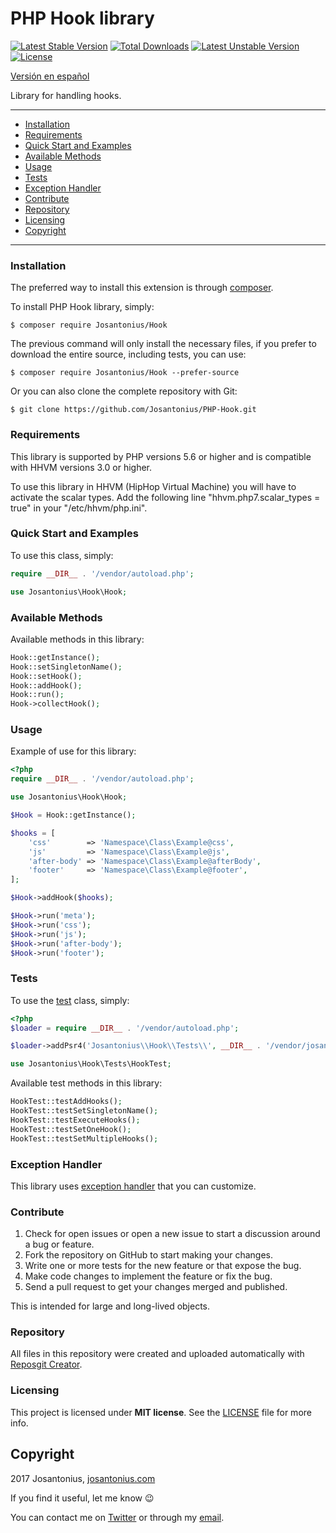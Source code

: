 # PHP Hook library

[![Latest Stable Version](https://poser.pugx.org/josantonius/hook/v/stable)](https://packagist.org/packages/josantonius/hook) [![Total Downloads](https://poser.pugx.org/josantonius/hook/downloads)](https://packagist.org/packages/josantonius/hook) [![Latest Unstable Version](https://poser.pugx.org/josantonius/hook/v/unstable)](https://packagist.org/packages/josantonius/hook) [![License](https://poser.pugx.org/josantonius/hook/license)](https://packagist.org/packages/josantonius/hook)

[Versión en español](README-ES.md)

Library for handling hooks.

---

- [Installation](#installation)
- [Requirements](#requirements)
- [Quick Start and Examples](#quick-start-and-examples)
- [Available Methods](#available-methods)
- [Usage](#usage)
- [Tests](#tests)
- [Exception Handler](#exception-handler)
- [Contribute](#contribute)
- [Repository](#repository)
- [Licensing](#licensing)
- [Copyright](#copyright)

---

### Installation

The preferred way to install this extension is through [composer](http://getcomposer.org/download/).

To install PHP Hook library, simply:

    $ composer require Josantonius/Hook

The previous command will only install the necessary files, if you prefer to download the entire source, including tests, you can use:

    $ composer require Josantonius/Hook --prefer-source

Or you can also clone the complete repository with Git:

	$ git clone https://github.com/Josantonius/PHP-Hook.git
	
### Requirements

This library is supported by PHP versions 5.6 or higher and is compatible with HHVM versions 3.0 or higher.

To use this library in HHVM (HipHop Virtual Machine) you will have to activate the scalar types. Add the following line "hhvm.php7.scalar_types = true" in your "/etc/hhvm/php.ini".

### Quick Start and Examples

To use this class, simply:

```php
require __DIR__ . '/vendor/autoload.php';

use Josantonius\Hook\Hook;
```
### Available Methods

Available methods in this library:

```php
Hook::getInstance();
Hook::setSingletonName();
Hook::setHook();
Hook::addHook();
Hook::run();
Hook->collectHook();
```
### Usage

Example of use for this library:

```php
<?php
require __DIR__ . '/vendor/autoload.php';

use Josantonius\Hook\Hook;

$Hook = Hook::getInstance();

$hooks = [
    'css'        => 'Namespace\Class\Example@css',
    'js'         => 'Namespace\Class\Example@js',
    'after-body' => 'Namespace\Class\Example@afterBody',
    'footer'     => 'Namespace\Class\Example@footer',
];

$Hook->addHook($hooks);

$Hook->run('meta');
$Hook->run('css');
$Hook->run('js');
$Hook->run('after-body');
$Hook->run('footer');
```

### Tests 

To use the [test](tests) class, simply:

```php
<?php
$loader = require __DIR__ . '/vendor/autoload.php';

$loader->addPsr4('Josantonius\\Hook\\Tests\\', __DIR__ . '/vendor/josantonius/hook/tests');

use Josantonius\Hook\Tests\HookTest;

```

Available test methods in this library:

```php
HookTest::testAddHooks();
HookTest::testSetSingletonName();
HookTest::testExecuteHooks();
HookTest::testSetOneHook();
HookTest::testSetMultipleHooks();
```

### Exception Handler

This library uses [exception handler](src/Exception) that you can customize.
### Contribute
1. Check for open issues or open a new issue to start a discussion around a bug or feature.
1. Fork the repository on GitHub to start making your changes.
1. Write one or more tests for the new feature or that expose the bug.
1. Make code changes to implement the feature or fix the bug.
1. Send a pull request to get your changes merged and published.

This is intended for large and long-lived objects.

### Repository

All files in this repository were created and uploaded automatically with [Reposgit Creator](https://github.com/Josantonius/BASH-Reposgit).

### Licensing

This project is licensed under **MIT license**. See the [LICENSE](LICENSE) file for more info.

## Copyright

2017 Josantonius, [josantonius.com](https://josantonius.com/)

If you find it useful, let me know :wink:

You can contact me on [Twitter](https://twitter.com/Josantonius) or through my [email](mailto:hello@josantonius.com).